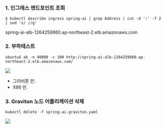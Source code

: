 
### 1. 인그레스 엔드포인트 조회 ###
```
$ kubectl describe ingress spring-ai | grep Address | cut -d ':' -f 2 | sed 's/ //g'
```
spring-ai-alb-1264259860.ap-northeast-2.elb.amazonaws.com


### 2. 부하테스트 ####
```
ubuntu$ ab -n 40000 -c 100 http://spring-ai-alb-1264259860.ap-northeast-2.elb.amazonaws.com/
```

![](https://github.com/gnosia93/eks-grv-mig/blob/main/tutorial/images/ab-1.png)

* 그라비톤 만.
* X86 만.


### 3. Graviton 노드 어플리케이션 삭제 ###

```
kubectl delete -f spring-ai-graviton.yaml
```
![](https://github.com/gnosia93/eks-grv-mig/blob/main/tutorial/images/kubectl-getnode-6.png)
